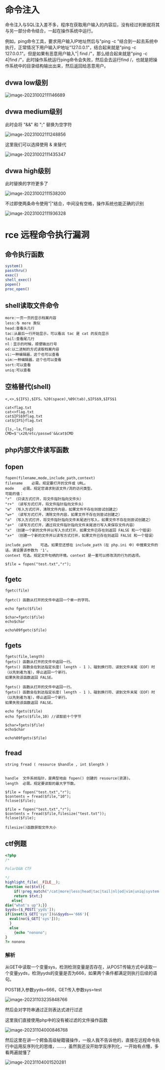 # 命令注入

命令注入与SQL注入差不多，程序在获取用户输入的内容后，没有经过判断就将其与另一部分命令结合，一起在操作系统中运行。



例如，ping命令工具，要求用户输入IP地址然后与"ping -c "结合到一起去系统中执行，正常情况下用户输入IP地址"127.0.0.1"，结合起来就是"ping -c 127.0.0.1"。但是如果有恶意用户输入"| find /"，那么结合起来就是"ping -c 4|find /"，此时操作系统运行ping命令会失败，然后会去运行find /，也就是把操作系统中的目录结构输出出来，然后返回给恶意用户。



## dvwa low级别

![image-20231002111146689](images/%E5%91%BD%E4%BB%A4%E6%B3%A8%E5%85%A5.assets/image-20231002111146689.png)



## dvwa medium级别

此时会将 "&&" 和 ";" 替换为空字符

![image-20231002111248856](images/%E5%91%BD%E4%BB%A4%E6%B3%A8%E5%85%A5.assets/image-20231002111248856.png)

这里我们可以选择使用 & 来替代

![image-20231002111435347](images/%E5%91%BD%E4%BB%A4%E6%B3%A8%E5%85%A5.assets/image-20231002111435347.png)



## dvwa high级别

此时替换的字符更多了

![image-20231002111538200](images/%E5%91%BD%E4%BB%A4%E6%B3%A8%E5%85%A5.assets/image-20231002111538200.png)

不过即使两条命令使用"|"结合，中间没有空格，操作系统也能正确的识别

![image-20231002111936328](images/%E5%91%BD%E4%BB%A4%E6%B3%A8%E5%85%A5.assets/image-20231002111936328.png)



# rce 远程命令执行漏洞



## 命令执行函数

```php
system()
passthru()
exec()
shell_exec()
popen()
proc_open()
```



## shell读取文件命令

```
more:一页一页的显示档案内容
less:与 more 类似
head:查看头几行
tac:从最后一行开始显示，可以看出 tac 是 cat 的反向显示
tail:查看尾几行
nl：显示的时候，顺便输出行号
od:以二进制的方式读取档案内容
vi:一种编辑器，这个也可以查看
vim:一种编辑器，这个也可以查看
sort:可以查看
uniq:可以查看
```



## 空格替代(shell)

```
<,<>,${IFS},$IFS，%20(space),%09(tab),$IFS$9,$IFS$1

cat<flag.txt
cat<>flag.txt
cat$IFS$9flag.txt
cat${IFS}flag.txt

{ls,-la,flag}
CMD=$'\x20/etc/passwd'&&cat$CMD
```



## php内部文件读写函数



## fopen

```
fopen(filename,mode,include_path,context)
filename	必需。规定要打开的文件或 URL。
mode	必需。规定您请求到该文件/流的访问类型。
可能的值：
"r" （只读方式打开，将文件指针指向文件头）
"r+" （读写方式打开，将文件指针指向文件头）
"w" （写入方式打开，清除文件内容，如果文件不存在则尝试创建之）
"w+" （读写方式打开，清除文件内容，如果文件不存在则尝试创建之）
"a" （写入方式打开，将文件指针指向文件末尾进行写入，如果文件不存在则尝试创建之）
"a+" （读写方式打开，通过将文件指针指向文件末尾进行写入来保存文件内容）
"x" （创建一个新的文件并以写入方式打开，如果文件已存在则返回 FALSE 和一个错误）
"x+" （创建一个新的文件并以读写方式打开，如果文件已存在则返回 FALSE 和一个错误）

include_path	可选。如果您还想在 include_path（在 php.ini 中）中搜索文件的话，请设置该参数为 '1'。
context	可选。规定文件句柄的环境。context 是一套可以修改流的行为的选项。

$file = fopen("test.txt","r");
```



## fgetc

```
fgetc(file)

fgetc() 函数从打开的文件中返回一个单一的字符。

echo fgetc($file)

$char=fgetc($file)
echo$char

echo%09fgetc($file)
```



## fgets

```
fgets(file,length)
fgets() 函数从打开的文件中返回一行。
fgets() 函数会在到达指定长度( length - 1 )、碰到换行符、读到文件末尾（EOF）时（以先到者为准），停止返回一个新行。
如果失败该函数返回 FALSE。

fgets() 函数从打开的文件中返回一行。
fgets() 函数会在到达指定长度( length - 1 )、碰到换行符、读到文件末尾（EOF）时（以先到者为准），停止返回一个新行。
如果失败该函数返回 FALSE。

echo fgets($file)
echo fgets($file,10) //读取前十个字节

$char=fgets($file)
echo$char

echo%09fgets($file)
```



## fread

```
string fread ( resource $handle , int $length )


handle	文件系统指针，是典型地由 fopen() 创建的 resource(资源)。
length	必需。规定要读取的最大字节数。

$file = fopen("test.txt","r");
$contents = fread($file,"10");
fclose($file);

$file = fopen("test.txt","r");
$contents = fread($file,filesize("test.txt"));
fclose($file);

filesize()函数获取文件大小
```



## ctf例题

```php
<?php
/*

PolarD&N CTF

*/
highlight_file(__FILE__);
function no($txt){
    if(!preg_match("/cat|more|less|head|tac|tail|nl|od|vim|uniq|system|proc_open|shell_exec|popen| /i", $txt)){
    return $txt;}
   else{
die("what's up");}}
$yyds=($_POST['yyds']);
if(isset($_GET['sys'])&&$yyds=='666'){
  eval(no($_GET['sys']));
  }
  else
    {echo "nonono";
}
?> nonono
```



### 解析

从GET中读取一个变量sys，检测检测变量是否存在，从POST传输方式中读取一个变量yyds，检测yyds的变量是否为666，如果两个条件都满足则执行后续的语句。



POST转入参数yyds=666，GET传入参数sys=test

![image-20231103235848766](images/%E5%91%BD%E4%BB%A4%E6%B3%A8%E5%85%A5.assets/image-20231103235848766.png)



然后会对字符串通过正则表达式进行过滤



这里我们直接使用php中的没有被过滤的文件操作函数

![image-20231104000846768](images/%E5%91%BD%E4%BB%A4%E6%B3%A8%E5%85%A5.assets/image-20231104000846768.png)



然后这里在讲一个鳄鱼高级秘籍骚操作，一般人我不告诉他的，直接在远程命令执行中运用反序列化的思维，......，虽然我还没开始学反序列化，一开始有点懵，多看两遍就懂了

![image-20231104001520281](images/%E5%91%BD%E4%BB%A4%E6%B3%A8%E5%85%A5.assets/image-20231104001520281.png)

